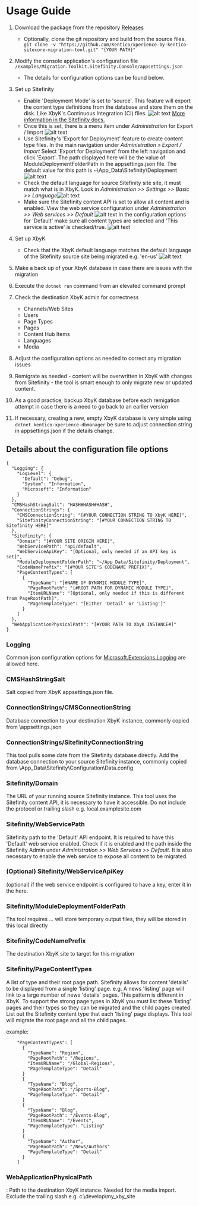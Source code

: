 # Usage Guide


1. Download the package from the repository [Releases](https://github.com/Kentico/xperience-by-kentico-sitefinity-migration-tool/releases)
    - Optionally, clone the git repository and build from the source files.
``` git clone -v "https://github.com/Kentico/xperience-by-kentico-sitecore-migration-tool.git" "{YOUR PATH}"```

1. Modify the console application's configuration file `/examples/Migration.Toolkit.Sitefinity.Console/appsettings.json` 
    - The details for configuration options can be found below. 
1. Set up Sitefinity 
    - Enable 'Deployment Mode' is set to 'source'. This feature will export the content type definitions from the database and store them on the disk. Like XbyK's Continuous Integration (CI) files. ![alt text](image-5.png)
    [More information in the Sitefinity docs.](https://www.progress.com/documentation/sitefinity-cms/deployment-mode) 
    - Once this is set, there is a menu item under *Administration* for Export / Import ![alt text](image.png)
    - Use Sitefinity's 'Export for Deployment' feature to create content type files.  In the main navigation under *Administration » Export / Import* Select 'Export for Deployment' from the left navigation and click 'Export'. The path displayed here will be the value of ModuleDeploymentFolderPath in the appsettings.json file. The default value for this path is ~\App_Data\Sitefinity\Deployment ![alt text](image-6.png)
    - Check the default language for source Sitefinity site site, it must match what is in XbyK. Look in *Administration >> Settings >> Basic >> Language*![alt text](image-2.png)  
    - Make sure the Sitefinity content API is set to allow all content and is enabled. View the web service configuration under *Administration >> Web services >> Default* ![alt text](image-4.png) In the configuration options for 'Default' make sure all content types are selected and 'This service is active' is checked/true.
    ![alt text](image-1.png)
1. Set up XbyK
    - Check that the XbyK default language matches the default language of the Sitefinity source site being migrated e.g. 'en-us' ![alt text](image-3.png)
1. Make a back up of your XbyK database in case there are issues with the migration
1. Execute the `dotnet run` command from an elevated command prompt
1. Check the destination XbyK admin for correctness
    - Channels/Web Sites
    - Users
    - Page Types
    - Pages
    - Content Hub Items
    - Languages
    - Media
1. Adjust the configuration options as needed to correct any migration issues
1. Remigrate as needed - content will be overwritten in XbyK with changes from Sitefinity - the tool is smart enough to only migrate new or updated content.
1. As a good practice, backup XbyK database before each remigation attempt in case there is a need to go back to an earlier version 
1. If necessary, creating a new, empty XbyK database is very simple using `dotnet kentico-xperience-dbmanager` be sure to adjust connection string in appsettings.json if the details change.

## Details about the configuration file options ##
```
{
  "Logging": {
    "LogLevel": {
      "Default": "Debug",
      "System": "Information",
      "Microsoft": "Information"
    }
  },
  "CMSHashStringSalt": "HASH#HASH#HASH",
  "ConnectionStrings": {
    "CMSConnectionString": "[#YOUR CONNECTION STRING TO XbyK HERE]",
    "SitefinityConnectionString": "[#YOUR CONNECTION STRING TO Sitefinity HERE]"
  },
  "Sitefinity": {
    "Domain": "[#YOUR SITE ORIGIN HERE]",
    "WebServicePath": "api/default",
    "WebServiceApiKey": "[Optional, only needed if an API key is set]",
    "ModuleDeploymentFolderPath": "~/App_Data/Sitefinity/Deployment",
    "CodeNamePrefix": "[#YOUR SITE'S CODENAME PREFIX]",
    "PageContentTypes": [
      {
        "TypeName": "[#NAME OF DYNAMIC MODULE TYPE]",
        "PageRootPath": "[#ROOT PATH FOR DYNAMIC MODULE TYPE]",
        "ItemURLName": "[Optional, only needed if this is different from PageRootPath]",
        "PageTemplateType": "[Either 'Detail' or 'Listing']" 
      }
    ]
  },
  "WebApplicationPhysicalPath": "[#YOUR PATH TO XbyK INSTANCE#]"
}

```
### Logging ###
Common json configuration options for [Microsoft.Extensions.Logging](https://learn.microsoft.com/en-us/dotnet/core/extensions/logging?tabs=command-line#configure-logging-without-code) are allowed here.
### CMSHashStringSalt ### 
Salt copied from XbyK appsettings.json file.
### ConnectionStrings/CMSConnectionString ### 
Database connection to your destination XbyK instance, commonly copied from \appsettings.json
### ConnectionStrings/SitefinityConnectionString ###
This tool pulls some date from the Sitefinity database directly. Add the database connection to your source Sitefinity instance, commonly copied from \App_Data\Sitefinity\Configuration\Data.config
### Sitefinity/Domain ###
The URL of your running source Sitefinity instance. This tool uses the Sitefinity content API, it is necessary to have it accessible. Do not include the protocol or trailing slash e.g. local.examplesite.com
### Sitefinity/WebServicePath ###
Sitefinity path to the 'Default' API endpoint. It is required to have this 'Default' web service enabled. Check if it is enabled and the path inside the Sitefinity Admin under *Administration >> Web Services >> Default*. It is also necessary to enable the web service to expose all content to be migrated.

### (Optional) Sitefinity/WebServiceApiKey ###
(optional) if the web service endpoint is configured to have a key, enter it in the here.
### Sitefinity/ModuleDeploymentFolderPath ###
Ths tool requires ... will store temporary output files, they will be stored in this local directly
### Sitefinity/CodeNamePrefix ###
The destination XbyK site to target for this migration 
### Sitefinity/PageContentTypes ###
A list of type and their root page path. Sitefinity allows for content 'details' to be displayed from a single 'listing' page. e.g. A news 'listing' page will link to a large number of news 'details' pages. This pattern is different in XbyK. To support the strong page types in XbyK you must list these 'listing' pages and their types so they can be migrated and the child pages created. List out the Sitefinity content type that each 'listing' page displays. This tool will migrate the root page and all the child pages.

example:
```
    "PageContentTypes": [
      {
        "TypeName": "Region",
        "PageRootPath": "/Regions",
        "ItemURLName": "/Global-Regions",
        "PageTemplateType": "Detail" 
      }
      {
        "TypeName": "Blog",
        "PageRootPath": "/Sports-Blog",
        "PageTemplateType": "Detail" 
      }
      {
        "TypeName": "Blog",
        "PageRootPath": "/Events-Blog",
        "ItemURLName": "/Events",
        "PageTemplateType": "Listing" 
      }
      {
        "TypeName": "Author",
        "PageRootPath": "/News/Authors"
        "PageTemplateType": "Detail" 
      }
    ]

```
### WebApplicationPhysicalPath ###
: Path to the destination XbyK instance. Needed for the media import. Exclude the trailing slash e.g. c:\develop\my_xby_site